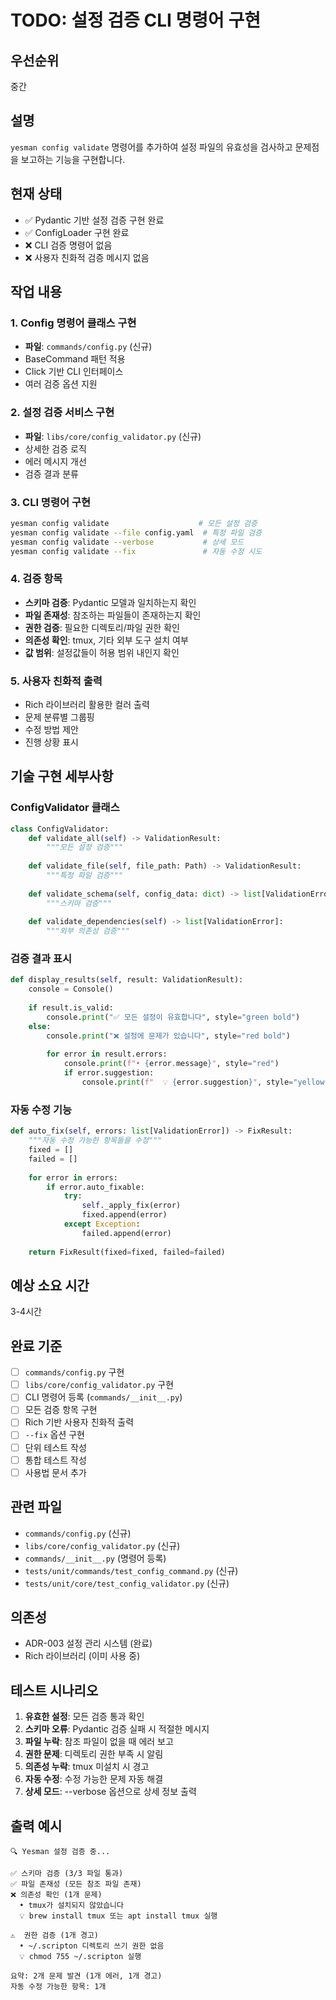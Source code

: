 # TODO: 설정 검증 CLI 명령어 구현

## 우선순위
중간

## 설명
`yesman config validate` 명령어를 추가하여 설정 파일의 유효성을 검사하고 문제점을 보고하는 기능을 구현합니다.

## 현재 상태
- ✅ Pydantic 기반 설정 검증 구현 완료
- ✅ ConfigLoader 구현 완료  
- ❌ CLI 검증 명령어 없음
- ❌ 사용자 친화적 검증 메시지 없음

## 작업 내용

### 1. Config 명령어 클래스 구현
- **파일**: `commands/config.py` (신규)
- BaseCommand 패턴 적용
- Click 기반 CLI 인터페이스
- 여러 검증 옵션 지원

### 2. 설정 검증 서비스 구현
- **파일**: `libs/core/config_validator.py` (신규)
- 상세한 검증 로직
- 에러 메시지 개선
- 검증 결과 분류

### 3. CLI 명령어 구현
```bash
yesman config validate                    # 모든 설정 검증
yesman config validate --file config.yaml  # 특정 파일 검증
yesman config validate --verbose           # 상세 모드
yesman config validate --fix               # 자동 수정 시도
```

### 4. 검증 항목
- **스키마 검증**: Pydantic 모델과 일치하는지 확인
- **파일 존재성**: 참조하는 파일들이 존재하는지 확인
- **권한 검증**: 필요한 디렉토리/파일 권한 확인
- **의존성 확인**: tmux, 기타 외부 도구 설치 여부
- **값 범위**: 설정값들이 허용 범위 내인지 확인

### 5. 사용자 친화적 출력
- Rich 라이브러리 활용한 컬러 출력
- 문제 분류별 그룹핑
- 수정 방법 제안
- 진행 상황 표시

## 기술 구현 세부사항

### ConfigValidator 클래스
```python
class ConfigValidator:
    def validate_all(self) -> ValidationResult:
        """모든 설정 검증"""
        
    def validate_file(self, file_path: Path) -> ValidationResult:
        """특정 파일 검증"""
        
    def validate_schema(self, config_data: dict) -> list[ValidationError]:
        """스키마 검증"""
        
    def validate_dependencies(self) -> list[ValidationError]:
        """외부 의존성 검증"""
```

### 검증 결과 표시
```python
def display_results(self, result: ValidationResult):
    console = Console()
    
    if result.is_valid:
        console.print("✅ 모든 설정이 유효합니다", style="green bold")
    else:
        console.print("❌ 설정에 문제가 있습니다", style="red bold")
        
        for error in result.errors:
            console.print(f"• {error.message}", style="red")
            if error.suggestion:
                console.print(f"  💡 {error.suggestion}", style="yellow")
```

### 자동 수정 기능
```python
def auto_fix(self, errors: list[ValidationError]) -> FixResult:
    """자동 수정 가능한 항목들을 수정"""
    fixed = []
    failed = []
    
    for error in errors:
        if error.auto_fixable:
            try:
                self._apply_fix(error)
                fixed.append(error)
            except Exception:
                failed.append(error)
                
    return FixResult(fixed=fixed, failed=failed)
```

## 예상 소요 시간
3-4시간

## 완료 기준
- [ ] `commands/config.py` 구현
- [ ] `libs/core/config_validator.py` 구현
- [ ] CLI 명령어 등록 (`commands/__init__.py`)
- [ ] 모든 검증 항목 구현
- [ ] Rich 기반 사용자 친화적 출력
- [ ] `--fix` 옵션 구현
- [ ] 단위 테스트 작성
- [ ] 통합 테스트 작성
- [ ] 사용법 문서 추가

## 관련 파일
- `commands/config.py` (신규)
- `libs/core/config_validator.py` (신규)
- `commands/__init__.py` (명령어 등록)
- `tests/unit/commands/test_config_command.py` (신규)
- `tests/unit/core/test_config_validator.py` (신규)

## 의존성
- ADR-003 설정 관리 시스템 (완료)
- Rich 라이브러리 (이미 사용 중)

## 테스트 시나리오
1. **유효한 설정**: 모든 검증 통과 확인
2. **스키마 오류**: Pydantic 검증 실패 시 적절한 메시지
3. **파일 누락**: 참조 파일이 없을 때 에러 보고
4. **권한 문제**: 디렉토리 권한 부족 시 알림
5. **의존성 누락**: tmux 미설치 시 경고
6. **자동 수정**: 수정 가능한 문제 자동 해결
7. **상세 모드**: --verbose 옵션으로 상세 정보 출력

## 출력 예시
```
🔍 Yesman 설정 검증 중...

✅ 스키마 검증 (3/3 파일 통과)
✅ 파일 존재성 (모든 참조 파일 존재)
❌ 의존성 확인 (1개 문제)
  • tmux가 설치되지 않았습니다
  💡 brew install tmux 또는 apt install tmux 실행

⚠️  권한 검증 (1개 경고)  
  • ~/.scripton 디렉토리 쓰기 권한 없음
  💡 chmod 755 ~/.scripton 실행

요약: 2개 문제 발견 (1개 에러, 1개 경고)
자동 수정 가능한 항목: 1개
```
